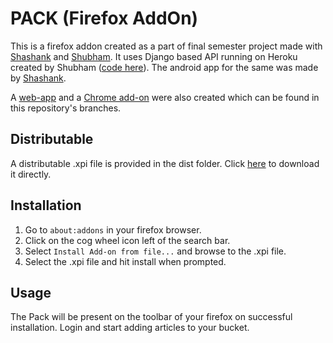 # PACK (Firefox AddOn)
This is a firefox addon created as a part of final semester project made with [Shashank](https://github.com/Shashank13Singh) and [Shubham](https://github.com/shubhamsingh782).
It uses Django based API running on Heroku created by Shubham ([code here](https://github.com/shubhamsingh782/PAC)).
The android app for the same was made by [Shashank](https://github.com/Shashank13Singh).

A [web-app](https://pecker.surge.sh/) and a [Chrome add-on](https://github.com/rahulpsd18/PACK/tree/chrome-addon) were also created which can be found in this repository's branches.

## Distributable
A distributable .xpi file is provided in the dist folder. Click [here](https://github.com/rahulpsd18/PACK/raw/firefox-addon/dist/pack-1.2-an%2Bfx.xpi) to download it directly.

## Installation
1. Go to `about:addons` in your firefox browser.
2. Click on the cog wheel icon left of the search bar.
3. Select `Install Add-on from file...` and browse to the .xpi file.
4. Select the .xpi file and hit install when prompted.

## Usage
The Pack will be present on the toolbar of your firefox on successful installation. Login and start adding articles to your bucket.
